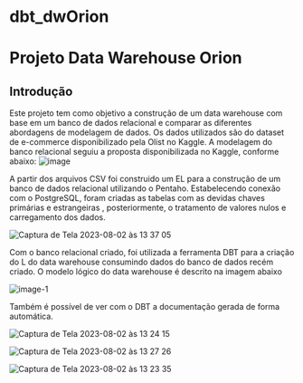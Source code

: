# dbt_dwOrion

# Projeto Data Warehouse Orion

## Introdução

Este projeto tem como objetivo a construção de um data warehouse com base em um banco de dados relacional e comparar as diferentes abordagens de modelagem de dados. Os dados utilizados são do dataset de e-commerce disponibilizado pela Olist no Kaggle. A modelagem do banco relacional seguiu a proposta disponibilizada no Kaggle, conforme abaixo:
![image](https://github.com/danielcs7/dbt_dwOrion/assets/29869300/4dd6563f-9b55-4839-90f9-90cbd9329f69)


A partir dos arquivos CSV foi construido um EL para a construção de um banco de dados relacional utilizando o Pentaho. Estabelecendo conexão com o PostgreSQL, foram criadas as tabelas com as devidas chaves primárias e estrangeiras , posteriormente, o tratamento de valores nulos e carregamento dos dados.

![Captura de Tela 2023-08-02 às 13 37 05](https://github.com/danielcs7/dbt_dwOrion/assets/29869300/abe0e88f-1e88-44d2-8445-96e6a9ce6c52)


Com o banco relacional criado, foi utilizada a ferramenta DBT para a criação do L do data warehouse consumindo dados do banco de dados recém criado. O modelo lógico do data warehouse é descrito na imagem abaixo

![image-1](https://github.com/danielcs7/dbt_dwOrion/assets/29869300/50f8ed9b-c757-4971-8be6-dd59117f821e)


Também é possível de ver com o DBT a documentação gerada de forma automática.

![Captura de Tela 2023-08-02 às 13 24 15](https://github.com/danielcs7/dbt_dwOrion/assets/29869300/03fd283b-3db7-4970-9699-952d4747dbaa)

![Captura de Tela 2023-08-02 às 13 27 26](https://github.com/danielcs7/dbt_dwOrion/assets/29869300/79f00995-8f08-42b0-8825-e69cf711bcc5)

![Captura de Tela 2023-08-02 às 13 23 35](https://github.com/danielcs7/dbt_dwOrion/assets/29869300/8a07614b-0c0e-4080-b979-325966d5c082)

